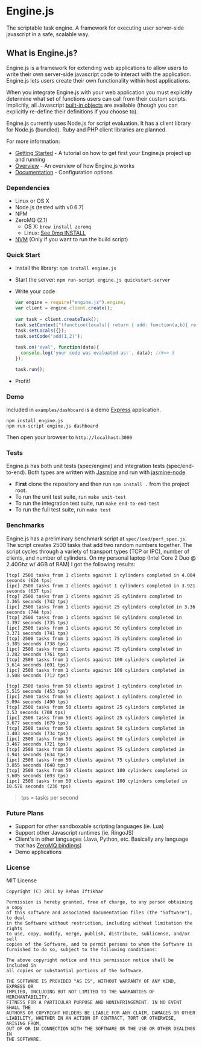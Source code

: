 Engine.js
=========
The scriptable task engine. A framework for executing user server-side javascript in a safe, scalable way.

What is Engine.js?
------------------

Engine.js is a framework for extending web applications to allow users
to write their own server-side javascript code to interact with the
application. Engine.js lets users create their own functionality
within host applications.

When you integrate Engine.js with your web application you must
explicitly determine what set of functions users can call from their
custom scripts. Implicitly, all Javascript
[built-in objects](http://es5.github.com/#x4.2) are available (though
you can explicitly re-define their definitions if you choose to).

Engine.js currently uses Node.js for script evaluation. It has a
client library for Node.js (bundled). Ruby and PHP client libraries
are planned.


For more information:

   - [Getting Started](http://bit.ly/zEdyVb) - A tutorial on how to get first your Engine.js project up and running
   - [Overview](http://bit.ly/yvg2Zs) - An overview of how Engine.js works
   - [Documentation](http://bit.ly/wk4Hoh) - Configuration options

### Dependencies
   - Linux or OS X
   - Node.js (tested with v0.6.7)
   - NPM
   - ZeroMQ (2.1)
     - OS X: `brew install zeromq`
     - Linux: [See 0mq INSTALL](https://raw.github.com/zeromq/zeromq2-1/master/INSTALL)
   - [NVM](https://github.com/creationix/nvm) (Only if you want to run the build script)

### Quick Start
  - Install the library: `npm install engine.js`
  
  - Start the server: `npm run-script engine.js quickstart-server`

  - Write your code    

	```javascript
    var engine = require("engine.js").engine;
    var client = engine.client.create();
        
    var task = client.createTask();
    task.setContext("(function(locals){ return { add: function(a,b){ return a+b } } })");
    task.setLocals({});
    task.setCode('add(1,2)');        
      
    task.on('eval', function(data){
      console.log('your code was evaluated as:', data); //#=> 3   
    });

    task.run();
	```
      
  - Profit!

### Demo
Included in `examples/dashboard` is a demo [Express](http://expressjs.com/) application.

	npm install engine.js
	npm run-script engine.js dashboard

Then open your browser to `http://localhost:3000`

### Tests
Engine.js has both unit tests (spec/engine) and integration tests (spec/end-to-end). Both types are written with [Jasmine](https://github.com/pivotal/jasmine/wiki) and run with [jasmine-node](https://github.com/mhevery/jasmine-node).
  
  - **First** clone the repository and then run `npm install .` from the project root.
  - To run the unit test suite, run `make unit-test`
  - To run the integration test suite, run `make end-to-end-test`
  - To run the full test suite, run `make test`

### Benchmarks
Engine.js has a preliminary benchmark script at `spec/load/perf_spec.js`. The script creates 2500 tasks that add two random numbers together. The script cycles through a variety of transport types (TCP or IPC), number of clients, and number of cylinders. On my personal laptop (Intel Core 2 Duo @ 2.40Ghz w/ 4GB of RAM) I got the following results:

    [tcp] 2500 tasks from 1 clients against 1 cylinders completed in 4.004 seconds (624 tps)
    [ipc] 2500 tasks from 1 clients against 1 cylinders completed in 3.921 seconds (637 tps)
    [tcp] 2500 tasks from 1 clients against 25 cylinders completed in 3.365 seconds (742 tps)
    [ipc] 2500 tasks from 1 clients against 25 cylinders completed in 3.36 seconds (744 tps)
    [tcp] 2500 tasks from 1 clients against 50 cylinders completed in 3.397 seconds (735 tps)
    [ipc] 2500 tasks from 1 clients against 50 cylinders completed in 3.371 seconds (741 tps)
    [tcp] 2500 tasks from 1 clients against 75 cylinders completed in 3.385 seconds (738 tps)
    [ipc] 2500 tasks from 1 clients against 75 cylinders completed in 3.282 seconds (761 tps)
    [tcp] 2500 tasks from 1 clients against 100 cylinders completed in 3.614 seconds (691 tps)
    [ipc] 2500 tasks from 1 clients against 100 cylinders completed in 3.508 seconds (712 tps)
    
    [tcp] 2500 tasks from 50 clients against 1 cylinders completed in 5.515 seconds (453 tps)
    [ipc] 2500 tasks from 50 clients against 1 cylinders completed in 5.094 seconds (490 tps)
    [tcp] 2500 tasks from 50 clients against 25 cylinders completed in 3.53 seconds (708 tps)
    [ipc] 2500 tasks from 50 clients against 25 cylinders completed in 3.677 seconds (679 tps)
    [tcp] 2500 tasks from 50 clients against 50 cylinders completed in 3.403 seconds (734 tps)
    [ipc] 2500 tasks from 50 clients against 50 cylinders completed in 3.467 seconds (721 tps)
    [tcp] 2500 tasks from 50 clients against 75 cylinders completed in 3.941 seconds (634 tps)
    [ipc] 2500 tasks from 50 clients against 75 cylinders completed in 3.855 seconds (648 tps)
    [tcp] 2500 tasks from 50 clients against 100 cylinders completed in 3.605 seconds (693 tps)
    [ipc] 2500 tasks from 50 clients against 100 cylinders completed in 10.578 seconds (236 tps)

> tps = tasks per second


### Future Plans
  - Support for other sandboxable scripting languages (ie. Lua)
  - Support other Javascript runtimes (ie. RingoJS)
  - Client's in other languages (Java, Python, etc. Basically any language that has [ZeroMQ bindings](http://www.zeromq.org/bindings:_start))
  - Demo applications

### License
MIT License

    Copyright (C) 2011 by Rehan Iftikhar
    
    Permission is hereby granted, free of charge, to any person obtaining a copy
    of this software and associated documentation files (the "Software"), to deal
    in the Software without restriction, including without limitation the rights
    to use, copy, modify, merge, publish, distribute, sublicense, and/or sell
    copies of the Software, and to permit persons to whom the Software is
    furnished to do so, subject to the following conditions:
    
    The above copyright notice and this permission notice shall be included in
    all copies or substantial portions of the Software.
    
    THE SOFTWARE IS PROVIDED "AS IS", WITHOUT WARRANTY OF ANY KIND, EXPRESS OR
    IMPLIED, INCLUDING BUT NOT LIMITED TO THE WARRANTIES OF MERCHANTABILITY,
    FITNESS FOR A PARTICULAR PURPOSE AND NONINFRINGEMENT. IN NO EVENT SHALL THE
    AUTHORS OR COPYRIGHT HOLDERS BE LIABLE FOR ANY CLAIM, DAMAGES OR OTHER
    LIABILITY, WHETHER IN AN ACTION OF CONTRACT, TORT OR OTHERWISE, ARISING FROM,
    OUT OF OR IN CONNECTION WITH THE SOFTWARE OR THE USE OR OTHER DEALINGS IN
    THE SOFTWARE.
